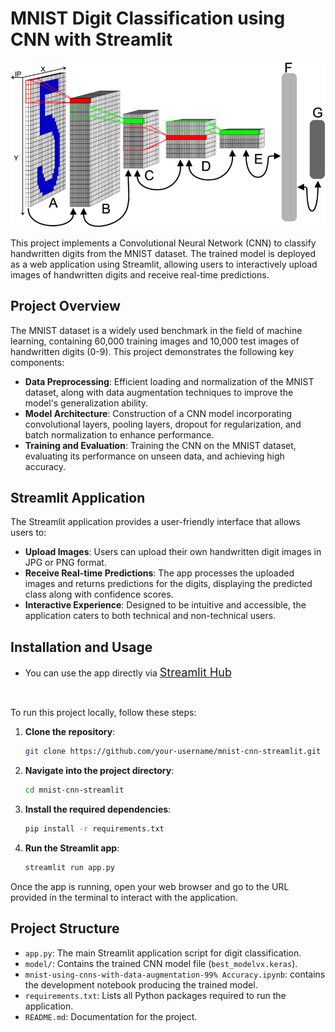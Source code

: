 # MNIST Digit Classification using CNN with Streamlit

<p align="center">
    <img src="image.png" alt="Project Cover Image" width="600"/>
</p>

This project implements a Convolutional Neural Network (CNN) to classify handwritten digits from the MNIST dataset. The trained model is deployed as a web application using Streamlit, allowing users to interactively upload images of handwritten digits and receive real-time predictions.

## Project Overview

The MNIST dataset is a widely used benchmark in the field of machine learning, containing 60,000 training images and 10,000 test images of handwritten digits (0-9). This project demonstrates the following key components:

- **Data Preprocessing**: Efficient loading and normalization of the MNIST dataset, along with data augmentation techniques to improve the model's generalization ability.
- **Model Architecture**: Construction of a CNN model incorporating convolutional layers, pooling layers, dropout for regularization, and batch normalization to enhance performance.
- **Training and Evaluation**: Training the CNN on the MNIST dataset, evaluating its performance on unseen data, and achieving high accuracy.

## Streamlit Application

The Streamlit application provides a user-friendly interface that allows users to:

- **Upload Images**: Users can upload their own handwritten digit images in JPG or PNG format.
- **Receive Real-time Predictions**: The app processes the uploaded images and returns predictions for the digits, displaying the predicted class along with confidence scores.
- **Interactive Experience**: Designed to be intuitive and accessible, the application caters to both technical and non-technical users.

## Installation and Usage

- You can use the app directly via <font size=4>[Streamlit Hub](https://digit-recognizer-app-2vttsjj9haryx4mn2bvcrv.streamlit.app/)</font>

<br>

To run this project locally, follow these steps:

1. **Clone the repository**:

   ```bash
   git clone https://github.com/your-username/mnist-cnn-streamlit.git
   ```

2. **Navigate into the project directory**:

   ```bash
   cd mnist-cnn-streamlit
   ```

3. **Install the required dependencies**:

   ```bash
   pip install -r requirements.txt
   ```

4. **Run the Streamlit app**:
   ```bash
   streamlit run app.py
   ```

Once the app is running, open your web browser and go to the URL provided in the terminal to interact with the application.

## Project Structure

- `app.py`: The main Streamlit application script for digit classification.
- `model/`: Contains the trained CNN model file (`best_modelvx.keras`).
- `mnist-using-cnns-with-data-augmentation-99% Accuracy.ipynb`: contains the development notebook producing the trained model.
- `requirements.txt`: Lists all Python packages required to run the application.
- `README.md`: Documentation for the project.

